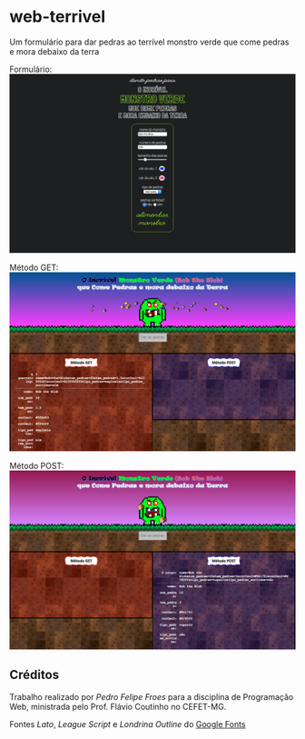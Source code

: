 # web-terrivel
Um formulário para dar pedras ao terrível monstro verde que come pedras e mora debaixo da terra

Formulário:
![](img/form.png)

Método GET:
![](img/get.png)

Método POST:
![](img/post.png)

## Créditos
Trabalho realizado por *Pedro Felipe Froes* para a disciplina de Programação Web, ministrada pelo Prof. Flávio Coutinho no CEFET-MG.

Fontes _Lato_, _League Script_ e _Londrina Outline_ do [Google Fonts][source1]

[source1]: https://www.google.com/fonts